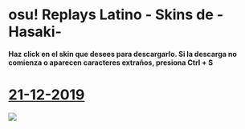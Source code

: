 ﻿# osu! Replays Latino - Skins de -Hasaki-
**Haz click en el skin que desees para descargarlo. Si la descarga no comienza o aparecen caracteres extraños, presiona Ctrl + S**
# [21-12-2019](https://github.com/FlyingCat-X/osu-Replays-Latino-Skins/raw/master/-Hasaki-/-Hasaki-%2021-12-19.osk)
![](https://github.com/FlyingCat-X/osu-Replays-Latino-Skins/raw/master/-Hasaki-/Vistas%20previas/-Hasaki-%2021-12-19.jpg)
